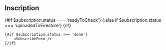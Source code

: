 <script>
    export let context //just to hide warning in console
    import SubscribeForm from '$components/forms/SubscribeForm.svelte'
    import CheckSubscription from '$components/CheckSubscription.svelte'
    import {params} from '@roxi/routify'
    import { currentSeason, currentDay, subscription } from '$utils/stores'
    import { getDayFromUrl } from '$utils/days'
    import Success from '$components/Success.svelte'
    import { goto } from '@roxi/routify'
    import Back from '$components/Back.svelte'

 
    let dayUrl = $params.creneau
    if (dayUrl) {
        $currentDay = getDayFromUrl(dayUrl, $currentSeason.days)
    }
    $:if ($subscription.status === 'done') {
        $goto('/')
    }

</script>

<article>
    <h1>Inscription</h1>
    {#if $subscription.status === 'readyToCheck'}
        <CheckSubscription />
    {:else if $subscription.status === 'uploadedToFirestore'}
        <Success />
    {/if}

    {#if $subscription.status !== 'done'}
        <SubscribeForm />
    {/if}
    
</article>

<Back home={true}/>

<slot></slot> <!-- just to hide error warning in console -->
